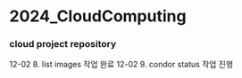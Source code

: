 # 2024_CloudComputing

### cloud project repository

12-02 8. list images 작업 완료
12-02 9. condor status 작업 진행

